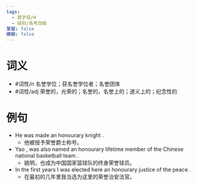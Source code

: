 ```yaml
---
tags:
  - 首字母/H
  - 级别/高考四级
掌握: false
模糊: false
---
```

# 词义
- #词性/n  名誉学位；获名誉学位者；名誉团体
- #词性/adj  荣誉的，光荣的；名誉的，名誉上的；道义上的；纪念性的
# 例句
- He was made an honourary knight .
	- 他被授予荣誉爵士称号。
- Yao , was also named an honourary lifetime member of the Chinese national basketball team .
	- 姚明，也成为中国国家篮球队的终身荣誉球员。
- In the first years I was elected here an honourary justice of the peace .
	- 在最初的几年里我当选为这里的荣誉治安法官。
